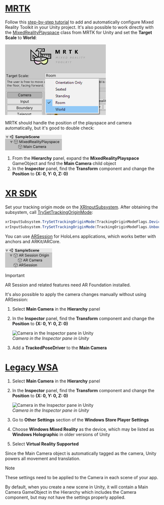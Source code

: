 # [MRTK](#tab/mrtk)
<!-- NEVER CHANGE THE ABOVE LINE! -->

Follow this [step-by-step tutorial](/learn/paths/beginner-hololens-2-tutorials/) to add and automatically configure Mixed Reality Toolkit in your Unity project. It's also possible to work directly with the [MixedRealityPlayspace](/dotnet/api/microsoft.mixedreality.toolkit.mixedrealityplayspace) class from MRTK for Unity and set the **Target Scale** to **World**:

![MRTK settings window](../../images/mrtk-target-scale.png)

MRTK should handle the position of the playspace and camera automatically, but it's good to double check:

![MRTK playspace](../../images/mrtk-playspace.png)

1. From the **Hierarchy** panel, expand the **MixedRealityPlayspace** GameObject and find the **Main Camera** child object
2. In the **Inspector** panel, find the **Transform** component and change the **Position** to **(X: 0, Y: 0, Z: 0)**

# [XR SDK](#tab/xr)
<!-- NEVER CHANGE THE ABOVE LINE! -->

Set your tracking origin mode on the [XRInputSubsystem](https://docs.unity3d.com/Documentation/ScriptReference/XR.XRInputSubsystem.html). After obtaining the subsystem, call [TrySetTrackingOriginMode](https://docs.unity3d.com/Documentation/ScriptReference/XR.XRInputSubsystem.TrySetTrackingOriginMode.html):

```cs
xrInputSubsystem.TrySetTrackingOriginMode(TrackingOriginModeFlags.Device);
xrInputSubsystem.TrySetTrackingOriginMode(TrackingOriginModeFlags.Unbounded); // Recommendation for OpenXR
```

You can use [ARSession](https://docs.unity3d.com/Packages/com.unity.xr.arfoundation@2.1/manual/index.html#installing-ar-foundation) for HoloLens applications, which works better with anchors and ARKit/ARCore.

![AR session in hierarchy](../../images/xrsdk-arsession.png)

> [!IMPORTANT]
> AR Session and related features need AR Foundation installed.

It's also possible to apply the camera changes manually without using ARSession:

1. Select **Main Camera** in the **Hierarchy** panel
1. In the **Inspector** panel, find the **Transform** component and change the **Position** to **(X: 0, Y: 0, Z: 0)**

   ![Camera in the Inspector pane in Unity](../../images/maincamera-350px.png)  
   *Camera in the Inspector pane in Unity*

1. Add a **TrackedPoseDriver** to the **Main Camera**

# [Legacy WSA](#tab/wsa)
<!-- NEVER CHANGE THE ABOVE LINE! -->

1. Select **Main Camera** in the **Hierarchy** panel
1. In the **Inspector** panel, find the **Transform** component and change the **Position** to **(X: 0, Y: 0, Z: 0)**

   ![Camera in the Inspector pane in Unity](../../images/maincamera-350px.png)  
   *Camera in the Inspector pane in Unity*

1. Go to **Other Settings** section of the **Windows Store Player Settings**
1. Choose **Windows Mixed Reality** as the device, which may be listed as **Windows Holographic** in older versions of Unity
1. Select **Virtual Reality Supported**

Since the Main Camera object is automatically tagged as the camera, Unity powers all movement and translation.

>[!NOTE]
>These settings need to be applied to the Camera in each scene of your app.
>
>By default, when you create a new scene in Unity, it will contain a Main Camera GameObject in the Hierarchy which includes the Camera component, but may not have the settings properly applied.